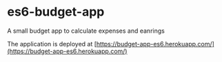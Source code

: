 # es6-budget-app
A small budget app to calculate expenses and eanrings

The application is deployed at [https://budget-app-es6.herokuapp.com/](https://budget-app-es6.herokuapp.com/)
